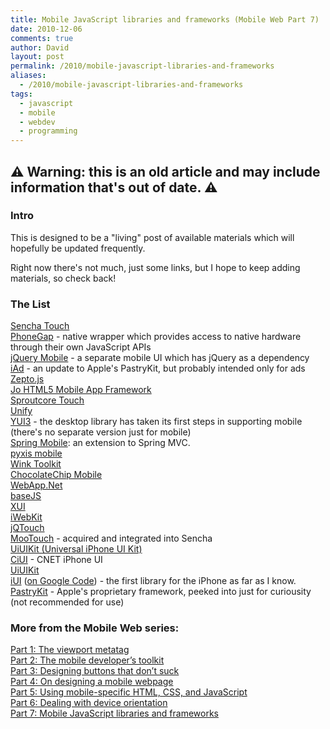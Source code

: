 ```yaml
---
title: Mobile JavaScript libraries and frameworks (Mobile Web Part 7)
date: 2010-12-06
comments: true
author: David
layout: post
permalink: /2010/mobile-javascript-libraries-and-frameworks
aliases:
  - /2010/mobile-javascript-libraries-and-frameworks
tags:
  - javascript
  - mobile
  - webdev
  - programming
---
```


## ⚠️ Warning: this is an old article and may include information that's out of date. ⚠️

### Intro

This is designed to be a "living" post of available materials which will hopefully be updated frequently.

Right now there's not much, just some links, but I hope to keep adding materials, so check back!

### The List

[Sencha Touch][1]  
[PhoneGap][2] - native wrapper which provides access to native hardware through their own JavaScript APIs  
[jQuery Mobile][3] - a separate mobile UI which has jQuery as a dependency  
[iAd][4] - an update to Apple's PastryKit, but probably intended only for ads  
[Zepto.js][5]  
[Jo HTML5 Mobile App Framework][6]  
[Sproutcore Touch][7]  
[Unify][8]  
[YUI3][9] - the desktop library has taken its first steps in supporting mobile (there's no separate version just for mobile)  
[Spring Mobile][10]: an extension to Spring MVC.  
[pyxis mobile][11]  
[Wink Toolkit][12]  
[ChocolateChip Mobile][13]  
[WebApp.Net][14]  
[baseJS][15]  
[XUI][16]  
[iWebKit][17]  
[jQTouch][18]  
[MooTouch][19] - acquired and integrated into Sencha  
[UiUIKit (Universal iPhone UI Kit)][20]  
[CiUI][21] - CNET iPhone UI  
[UiUIKit]()  
[iUI][22] ([on Google Code][23]) - the first library for the iPhone as far as I know.  
[PastryKit][24] - Apple's proprietary framework, peeked into just for curiousity (not recommended for use)

### More from the Mobile Web series:

[Part 1: The viewport metatag][25]  
[Part 2: The mobile developer’s toolkit][26]  
[Part 3: Designing buttons that don’t suck][27]  
[Part 4: On designing a mobile webpage][28]  
[Part 5: Using mobile-specific HTML, CSS, and JavaScript][29]  
[Part 6: Dealing with device orientation][30]  
[Part 7: Mobile JavaScript libraries and frameworks][31]

[1]: http://www.sencha.com/products/touch/
[2]: http://www.phonegap.com/
[3]: http://jquerymobile.com/
[4]: http://developer.apple.com/iad/
[5]: http://zeptojs.com/
[6]: http://joapp.com/
[7]: http://touch.sproutcore.com/hedwig/
[8]: http://unify.github.com/unify/
[9]: http://developer.yahoo.com/yui/3/
[10]: http://www.springsource.org/spring-mobile
[11]: http://pyxismobile.com/
[12]: http://www.winktoolkit.org/
[13]: http://chocolatechipmobile.wordpress.com/
[14]: http://webapp-net.com/
[15]: http://paularmstrongdesigns.com/projects/basejs/
[16]: http://xuijs.com/
[17]: http://iwebkit.net/
[18]: http://www.jqtouch.com/
[19]: http://notes.sencha.com/post/1483278482/wed-like-to-extend-a-warm-welcome-to-one-of-our
[20]: http://code.google.com/p/iphone-universal/
[21]: http://code.google.com/p/ciui-dev/
[22]: http://www.iui-js.org/
[23]: http://code.google.com/p/iui/
[24]: http://davidbcalhoun.com/2009/pastrykit-digging-into-an-apple-pie
[25]: http://davidbcalhoun.com/2010/viewport-metatag
[26]: http://davidbcalhoun.com/2010/the-mobile-developers-toolkit-mobile-web-part-2
[27]: http://davidbcalhoun.com/2010/designing-buttons-that-dont-suck
[28]: http://davidbcalhoun.com/2010/on-designing-a-mobile-webpage
[29]: http://davidbcalhoun.com/2010/using-mobile-specific-html-css-javascript
[30]: http://davidbcalhoun.com/2010/dealing-with-device-orientation
[31]: http://davidbcalhoun.com/2010/mobile-javascript-libraries-and-frameworks
